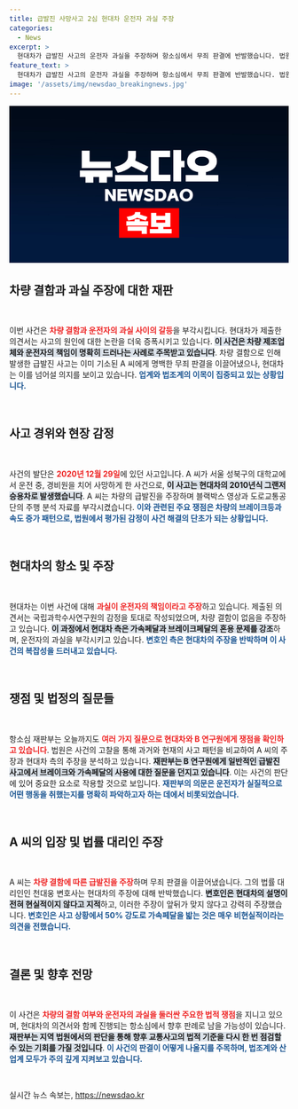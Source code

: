 ```yaml
---
title: 급발진 사망사고 2심 현대차 운전자 과실 주장
categories:
  - News
excerpt: >
  현대차가 급발진 사고의 운전자 과실을 주장하며 항소심에서 무죄 판결에 반발했습니다. 법원은 차량의 브레이크와 가속 페달 작동 여부를 두고 치열한 공방을 벌이고 있습니다. 10월 10일, 판결 결과가 주목됩니다!
feature_text: >
  현대차가 급발진 사고의 운전자 과실을 주장하며 항소심에서 무죄 판결에 반발했습니다. 법원은 차량의 브레이크와 가속 페달 작동 여부를 두고 치열한 공방을 벌이고 있습니다. 10월 10일, 판결 결과가 주목됩니다!
image: '/assets/img/newsdao_breakingnews.jpg'
---
```


<p><img src="/assets/img/newsdao_breakingnews.jpg" alt="flaretime 속보" /></p>

<h2 data-ke-size="size26">차량 결함과 과실 주장에 대한 재판</h2>

<p data-ke-size="size16">&nbsp;</p>

<p>이번 사건은 <b><span style="color: #ee2323;">차량 결함과 운전자의 과실 사이의 갈등</span></b>을 부각시킵니다. 현대차가 제출한 의견서는 사고의 원인에 대한 논란을 더욱 증폭시키고 있습니다. <b><span style="background-color: #21538527;">이 사건은 차량 제조업체와 운전자의 책임이 명확히 드러나는 사례로 주목받고 있습니다</span></b>. 차량 결함으로 인해 발생한 급발진 사고는 이미 기소된 A 씨에게 명백한 무죄 판결을 이끌어냈으나, 현대차는 이를 넘어설 의지를 보이고 있습니다. <b><span style="color: #1a5490;">업계와 법조계의 이목이 집중되고 있는 상황입니다.</span></b></p>

<p data-ke-size="size16">&nbsp;</p>

<h2 data-ke-size="size26">사고 경위와 현장 감정</h2>

<p data-ke-size="size16">&nbsp;</p>

<p>사건의 발단은 <b><span style="color: #ee2323;">2020년 12월 29일</span></b>에 있던 사고입니다. A 씨가 서울 성북구의 대학교에서 운전 중, 경비원을 치어 사망하게 한 사건으로, <b><span style="background-color: #21538527;">이 사고는 현대차의 2010년식 그랜저 승용차로 발생했습니다</span></b>. A 씨는 차량의 급발진을 주장하며 블랙박스 영상과 도로교통공단의 주행 분석 자료를 부각시켰습니다. <b><span style="color: #1a5490;">이와 관련된 주요 쟁점은 차량의 브레이크등과 속도 증가 패턴으로, 법원에서 평가된 감정이 사건 해결의 단초가 되는 상황입니다.</span></b></p>

<p data-ke-size="size16">&nbsp;</p>

<h2 data-ke-size="size26">현대차의 항소 및 주장</h2>

<p data-ke-size="size16">&nbsp;</p>

<p>현대차는 이번 사건에 대해 <b><span style="color: #ee2323;">과실이 운전자의 책임이라고 주장</span></b>하고 있습니다. 제출된 의견서는 국립과학수사연구원의 감정을 토대로 작성되었으며, 차량 결함이 없음을 주장하고 있습니다. <b><span style="background-color: #21538527;">이 과정에서 현대차 측은 가속페달과 브레이크페달의 혼용 문제를 강조</span></b>하며, 운전자의 과실을 부각시키고 있습니다. <b><span style="color: #1a5490;">변호인 측은 현대차의 주장을 반박하며 이 사건의 복잡성을 드러내고 있습니다.</span></b></p>

<p data-ke-size="size16">&nbsp;</p>

<h2 data-ke-size="size26">쟁점 및 법정의 질문들</h2>

<p data-ke-size="size16">&nbsp;</p>

<p>항소심 재판부는 오늘까지도 <b><span style="color: #ee2323;">여러 가지 질문으로 현대차와 B 연구원에게 쟁점을 확인하고 있습니다</span></b>. 법원은 사건의 고찰을 통해 과거와 현재의 사고 패턴을 비교하여 A 씨의 주장과 현대차 측의 주장을 분석하고 있습니다. <b><span style="background-color: #21538527;">재판부는 B 연구원에게 일반적인 급발진 사고에서 브레이크와 가속페달의 사용에 대한 질문을 던지고 있습니다</span></b>. 이는 사건의 판단에 있어 중요한 요소로 작용할 것으로 보입니다. <b><span style="color: #1a5490;">재판부의 의문은 운전자가 실질적으로 어떤 행동을 취했는지를 명확히 파악하고자 하는 데에서 비롯되었습니다.</span></b></p>

<p data-ke-size="size16">&nbsp;</p>

<h2 data-ke-size="size26">A 씨의 입장 및 법률 대리인 주장</h2>

<p data-ke-size="size16">&nbsp;</p>

<p>A 씨는 <b><span style="color: #ee2323;">차량 결함에 따른 급발진을 주장</span></b>하며 무죄 판결을 이끌어냈습니다. 그의 법률 대리인인 천대웅 변호사는 현대차의 주장에 대해 반박했습니다. <b><span style="background-color: #21538527;">변호인은 현대차의 설명이 전혀 현실적이지 않다고 지적</span></b>하고, 이러한 주장이 앞뒤가 맞지 않다고 강력히 주장했습니다. <b><span style="color: #1a5490;">변호인은 사고 상황에서 50% 강도로 가속페달을 밟는 것은 매우 비현실적이라는 의견을 전했습니다.</span></b></p>

<p data-ke-size="size16">&nbsp;</p>

<h2 data-ke-size="size26">결론 및 향후 전망</h2>

<p data-ke-size="size16">&nbsp;</p>

<p>이 사건은 <b><span style="color: #ee2323;">차량의 결함 여부와 운전자의 과실을 둘러싼 주요한 법적 쟁점</span></b>을 지니고 있으며, 현대차의 의견서와 함께 진행되는 항소심에서 향후 판례로 남을 가능성이 있습니다. <b><span style="background-color: #21538527;">재판부는 지역 법원에서의 판단을 통해 향후 교통사고의 법적 기준을 다시 한 번 점검할 수 있는 기회를 가질 것입니다</span></b>. <b><span style="color: #1a5490;">이 사건의 판결이 어떻게 나올지를 주목하며, 법조계와 산업계 모두가 주의 깊게 지켜보고 있습니다.</span></b></p>

<p data-ke-size="size16">&nbsp;</p>
실시간 뉴스 속보는, <a href="https://newsdao.kr" rel="dofollow">https://newsdao.kr</a>


